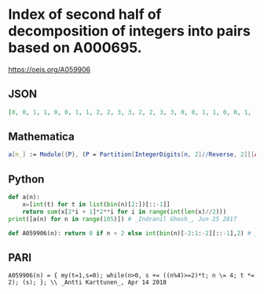 # Index of second half of decomposition of integers into pairs based on A000695\.
https://oeis.org/A059906
## JSON
```JSON
[0, 0, 1, 1, 0, 0, 1, 1, 2, 2, 3, 3, 2, 2, 3, 3, 0, 0, 1, 1, 0, 0, 1, 1, 2, 2, 3, 3, 2, 2, 3, 3, 4, 4, 5, 5, 4, 4, 5, 5, 6, 6, 7, 7, 6, 6, 7, 7, 4, 4, 5, 5, 4, 4, 5, 5, 6, 6, 7, 7, 6, 6, 7, 7, 0, 0, 1, 1, 0, 0, 1, 1, 2, 2, 3, 3, 2, 2, 3, 3, 0, 0, 1, 1, 0, 0, 1, 1, 2, 2, 3, 3, 2, 2, 3, 3, 4, 4, 5, 5, 4, 4, 5, 5, 6]
```
## Mathematica
```Mathematica
a[n_] := Module[{P}, (P = Partition[IntegerDigits[n, 2]//Reverse, 2][[All, 2]]).(2^(Range[Length[P]]-1))]; Array[a, 105, 0] (* _Jean-François Alcover_, Apr 24 2019 *)
```
## Python
```Python
def a(n):
    x=[int(t) for t in list(bin(n)[2:])[::-1]]
    return sum(x[2*i + 1]*2**i for i in range(int(len(x)//2)))
print([a(n) for n in range(105)]) # _Indranil Ghosh_, Jun 25 2017
```
```Python
def A059906(n): return 0 if n < 2 else int(bin(n)[-2:1:-2][::-1],2) # _Chai Wah Wu_, Jun 30 2022
```
## PARI
```PARI
A059906(n) = { my(t=1,s=0); while(n>0, s += ((n%4)>=2)*t; n \= 4; t *= 2); (s); }; \\ _Antti Karttunen_, Apr 14 2018
```
